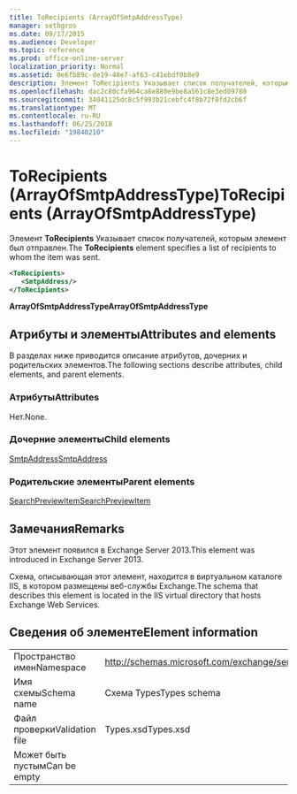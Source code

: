 ```yaml
---
title: ToRecipients (ArrayOfSmtpAddressType)
manager: sethgros
ms.date: 09/17/2015
ms.audience: Developer
ms.topic: reference
ms.prod: office-online-server
localization_priority: Normal
ms.assetid: 0e6fb89c-de19-48e7-af63-c41ebdf0b8e9
description: Элемент ToRecipients Указывает список получателей, которым элемент был отправлен.
ms.openlocfilehash: dac2c80cfa964ca8e880e9be8a561c8e3ed09780
ms.sourcegitcommit: 34041125dc8c5f993b21cebfc4f8b72f0fd2cb6f
ms.translationtype: MT
ms.contentlocale: ru-RU
ms.lasthandoff: 06/25/2018
ms.locfileid: "19840210"
---
```

# <a name="torecipients-arrayofsmtpaddresstype"></a><span data-ttu-id="3830b-103">ToRecipients (ArrayOfSmtpAddressType)</span><span class="sxs-lookup"><span data-stu-id="3830b-103">ToRecipients (ArrayOfSmtpAddressType)</span></span>

<span data-ttu-id="3830b-104">Элемент **ToRecipients** Указывает список получателей, которым элемент был отправлен.</span><span class="sxs-lookup"><span data-stu-id="3830b-104">The **ToRecipients** element specifies a list of recipients to whom the item was sent.</span></span> 
  
```XML
<ToRecipients>
   <SmtpAddress/>
</ToRecipients>
```

 <span data-ttu-id="3830b-105">**ArrayOfSmtpAddressType**</span><span class="sxs-lookup"><span data-stu-id="3830b-105">**ArrayOfSmtpAddressType**</span></span>
## <a name="attributes-and-elements"></a><span data-ttu-id="3830b-106">Атрибуты и элементы</span><span class="sxs-lookup"><span data-stu-id="3830b-106">Attributes and elements</span></span>

<span data-ttu-id="3830b-107">В разделах ниже приводится описание атрибутов, дочерних и родительских элементов.</span><span class="sxs-lookup"><span data-stu-id="3830b-107">The following sections describe attributes, child elements, and parent elements.</span></span>
  
### <a name="attributes"></a><span data-ttu-id="3830b-108">Атрибуты</span><span class="sxs-lookup"><span data-stu-id="3830b-108">Attributes</span></span>

<span data-ttu-id="3830b-109">Нет.</span><span class="sxs-lookup"><span data-stu-id="3830b-109">None.</span></span>
  
### <a name="child-elements"></a><span data-ttu-id="3830b-110">Дочерние элементы</span><span class="sxs-lookup"><span data-stu-id="3830b-110">Child elements</span></span>

[<span data-ttu-id="3830b-111">SmtpAddress</span><span class="sxs-lookup"><span data-stu-id="3830b-111">SmtpAddress</span></span>](smtpaddress.md)
  
### <a name="parent-elements"></a><span data-ttu-id="3830b-112">Родительские элементы</span><span class="sxs-lookup"><span data-stu-id="3830b-112">Parent elements</span></span>

[<span data-ttu-id="3830b-113">SearchPreviewItem</span><span class="sxs-lookup"><span data-stu-id="3830b-113">SearchPreviewItem</span></span>](searchpreviewitem.md)
  
## <a name="remarks"></a><span data-ttu-id="3830b-114">Замечания</span><span class="sxs-lookup"><span data-stu-id="3830b-114">Remarks</span></span>

<span data-ttu-id="3830b-115">Этот элемент появился в Exchange Server 2013.</span><span class="sxs-lookup"><span data-stu-id="3830b-115">This element was introduced in Exchange Server 2013.</span></span>
  
<span data-ttu-id="3830b-116">Схема, описывающая этот элемент, находится в виртуальном каталоге IIS, в котором размещены веб-службы Exchange.</span><span class="sxs-lookup"><span data-stu-id="3830b-116">The schema that describes this element is located in the IIS virtual directory that hosts Exchange Web Services.</span></span>
  
## <a name="element-information"></a><span data-ttu-id="3830b-117">Сведения об элементе</span><span class="sxs-lookup"><span data-stu-id="3830b-117">Element information</span></span>

|||
|:-----|:-----|
|<span data-ttu-id="3830b-118">Пространство имен</span><span class="sxs-lookup"><span data-stu-id="3830b-118">Namespace</span></span>  <br/> |http://schemas.microsoft.com/exchange/services/2006/types  <br/> |
|<span data-ttu-id="3830b-119">Имя схемы</span><span class="sxs-lookup"><span data-stu-id="3830b-119">Schema name</span></span>  <br/> |<span data-ttu-id="3830b-120">Схема Types</span><span class="sxs-lookup"><span data-stu-id="3830b-120">Types schema</span></span>  <br/> |
|<span data-ttu-id="3830b-121">Файл проверки</span><span class="sxs-lookup"><span data-stu-id="3830b-121">Validation file</span></span>  <br/> |<span data-ttu-id="3830b-122">Types.xsd</span><span class="sxs-lookup"><span data-stu-id="3830b-122">Types.xsd</span></span>  <br/> |
|<span data-ttu-id="3830b-123">Может быть пустым</span><span class="sxs-lookup"><span data-stu-id="3830b-123">Can be empty</span></span>  <br/> ||
   

